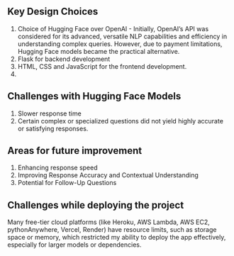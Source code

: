 ## Key Design Choices 

1. Choice of Hugging Face over OpenAI - Initially, OpenAI’s API was considered for its advanced, versatile NLP capabilities and efficiency in understanding complex queries. However, due to payment limitations, Hugging Face models became the practical alternative.
2. Flask for backend development
3. HTML, CSS and JavaScript for the frontend development.
4. 

## Challenges with Hugging Face Models  
1. Slower response time
2. Certain complex or specialized questions did not yield highly accurate or satisfying responses.

## Areas for future improvement  
1. Enhancing response speed 
2. Improving Response Accuracy and Contextual Understanding 
3. Potential for Follow-Up Questions


## Challenges while deploying the project 
Many free-tier cloud platforms (like Heroku, AWS Lambda, AWS EC2, pythonAnywhere, Vercel, Render) have resource limits, such as storage space or memory, which restricted my ability to deploy the app effectively, especially for larger models or dependencies.
